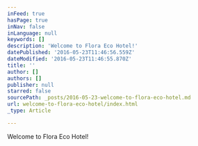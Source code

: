 ```yaml
---
inFeed: true
hasPage: true
inNav: false
inLanguage: null
keywords: []
description: 'Welcome to Flora Eco Hotel!'
datePublished: '2016-05-23T11:46:56.559Z'
dateModified: '2016-05-23T11:46:55.870Z'
title: ''
author: []
authors: []
publisher: null
starred: false
sourcePath: _posts/2016-05-23-welcome-to-flora-eco-hotel.md
url: welcome-to-flora-eco-hotel/index.html
_type: Article

---
```

Welcome to Flora Eco Hotel!
